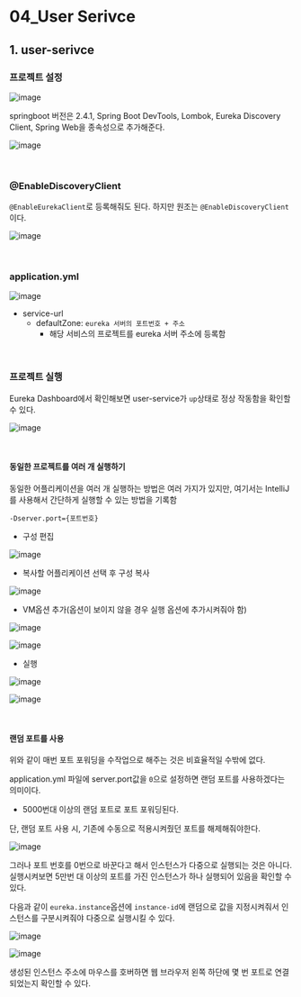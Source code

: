 # 04_User Serivce

## 1. user-serivce

### 프로젝트 설정

![image](https://user-images.githubusercontent.com/93081720/212520387-2a0a3e00-abd6-47a9-83d5-43233d68f4e1.png)

springboot 버전은 2.4.1, Spring Boot DevTools, Lombok, Eureka Discovery Client, Spring Web을 종속성으로 추가해준다.

![image](https://user-images.githubusercontent.com/93081720/212520399-5cbbac49-db69-4a0c-b6e1-6bb25310e459.png)

<br>

### @EnableDiscoveryClient

`@EnableEurekaClient`로 등록해줘도 된다. 하지만 원조는 `@EnableDiscoveryClient`이다.

![image](https://user-images.githubusercontent.com/93081720/212520516-bccd8d4c-ecd5-4f26-a282-b3ff980229b9.png)

<br>

### application.yml

![image](https://user-images.githubusercontent.com/93081720/212521036-0d6c4770-64b3-4d82-a811-abf2e07591fe.png)

- service-url
  - defaultZone: `eureka 서버의 포트번호 + 주소`
    - 해당 서비스의 프로젝트를 eureka 서버 주소에 등록함

<br>

### 프로젝트 실행

Eureka Dashboard에서 확인해보면 user-service가 `up`상태로 정상 작동함을 확인할 수 있다.

![image](https://user-images.githubusercontent.com/93081720/212521089-9d9acfcb-c322-49fc-9ee6-0cf248b636f7.png)

<br>

#### 동일한 프로젝트를 여러 개 실행하기

동일한 어플리케이션을 여러 개 실행하는 방법은 여러 가지가 있지만, 여기서는 IntelliJ를 사용해서 간단하게 실행할 수 있는 방법을 기록함

`-Dserver.port={포트번호}`

- 구성 편집 

![image](https://user-images.githubusercontent.com/93081720/212523576-e8107972-19d4-4dd0-8e71-5c667d0186d7.png)

- 복사할 어플리케이션 선택 후 구성 복사

![image](https://user-images.githubusercontent.com/93081720/212523614-5675d008-9dd4-4947-976c-da5b1fcea796.png)

- VM옵션 추가(옵션이 보이지 않을 경우 실행 옵션에 추가시켜줘야 함)

![image](https://user-images.githubusercontent.com/93081720/212523696-7742e878-14f6-4669-935b-2a552ef793c5.png)

![image](https://user-images.githubusercontent.com/93081720/212523835-520d4975-58f8-4b3d-9ccc-f4cc48fa8f29.png)

- 실행

![image](https://user-images.githubusercontent.com/93081720/212523800-a9ae02bf-b7e8-47b8-8a4d-9399beceb189.png)

![image](https://user-images.githubusercontent.com/93081720/212523813-d7631d30-b2c6-4893-9e95-e55a01929cb8.png)

<br>

#### 랜덤 포트를 사용

위와 같이 매번 포트 포워딩을 수작업으로 해주는 것은 비효율적일 수밖에 없다.

application.yml 파일에 server.port값을 `0`으로 설정하면 랜덤 포트를 사용하겠다는 의미이다.

- 5000번대 이상의 랜덤 포트로 포트 포워딩된다.

단, 랜덤 포트 사용 시, 기존에 수동으로 적용시켜줬던 포트를 해제해줘야한다.

![image](https://user-images.githubusercontent.com/93081720/212523863-29177a9b-ef3c-4fd7-ac6f-2364a7fb7d40.png)

그러나 포트 번호를 0번으로 바꾼다고 해서 인스턴스가 다중으로 실행되는 것은 아니다. 실행시켜보면 5만번 대 이상의 포트를 가진 인스턴스가 하나 실행되어 있음을 확인할 수 있다.

다음과 같이 `eureka.instance`옵션에 `instance-id`에 랜덤으로 값을 지정시켜줘서 인스턴스를 구분시켜줘야 다중으로 실행시킬 수 있다.

![image](https://user-images.githubusercontent.com/93081720/212524017-b86a275f-caf4-4150-be33-4eb1fed740ce.png)

![image](https://user-images.githubusercontent.com/93081720/212524117-85a3a3ad-f0d3-4e43-8bdb-b2ee93244bb9.png)

생성된 인스턴스 주소에 마우스를 호버하면 웹 브라우저 왼쪽 하단에 몇 번 포트로 연결되었는지 확인할 수 있다.

